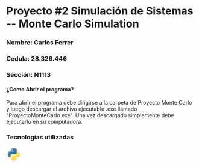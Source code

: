 # Proyecto #2 Simulación de Sistemas -- Monte Carlo Simulation
### Nombre: Carlos Ferrer
### Cedula: 28.326.446
### Sección: N1113

#### ¿Como Abrir el programa?

Para abrir el programa debe dirigirse a la carpeta de Proyecto Monte Carlo y luego descargar el archivo ejecutable .exe llamado "ProyectoMonteCarlo.exe". Una vez descargado simplemente debe ejecutarlo en su computadora.

### Tecnologías utilizadas
<p align="left"> <a href="https://www.python.org" target="_blank" rel="noreferrer"> <img src="https://raw.githubusercontent.com/devicons/devicon/master/icons/python/python-original.svg" alt="python" width="40" height="40"/> </a> </p>
